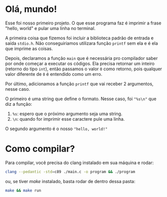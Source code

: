 # Olá, mundo!

Esse foi nosso primeiro projeto. O que esse programa faz é imprimir a frase "hello, world" e pular uma linha no terminal.

A primeira coisa que fizemos foi incluir a biblioteca padrão de entrada e saída `stdio.h`. Não conseguiriamos utilizara função `printf` sem ela e é ela que imprime as coisas.

Depois, declaramos a função `main` que é necessária pro compilador saber por onde começar a executar os códigos. Ela precisa retornar um inteiro (retorno do tipo `int`), então passamos o valor `0` como retorno, pois qualquer valor diferente de `0` é entendido como um erro.

Por último, adicionamos a função `printf` que vai receber 2 argumentos, nesse caso. 

O primeiro é uma string que define o formato. Nesse caso, foi `"%s\n"` que diz a função:

1. `%s`: espero que o próximo argumento seja uma string.
1. `\n`: quando for imprimir esse caractere pule uma linha.

O segundo argumento é o nosso `"hello, world!"`

# Como compilar?

Para compilar, você precisa do clang instalado em sua máquina e rodar:

```sh
clang --pedantic -std=c89 ./main.c -o program && ./program
```

ou, se tiver _make_ instalado, basta rodar de dentro dessa pasta:

```sh
make && make run
```
